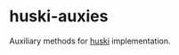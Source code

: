 # huski-auxies
Auxiliary methods for [huski](https://github.com/bravequickcleverfibreyarn/ascii-aide/tree/main/huski) implementation.
